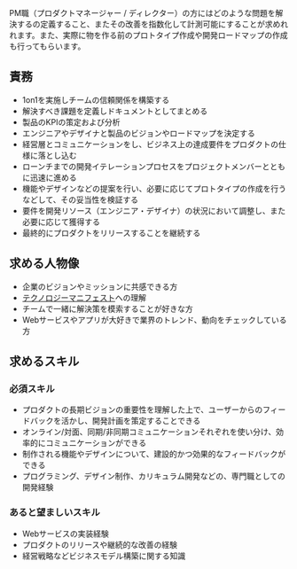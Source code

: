 PM職（プロダクトマネージャー / ディレクター）の方にはどのような問題を解決するの定義すること、またその改善を指数化して計測可能にすることが求めれれます。また、実際に物を作る前のプロトタイプ作成や開発ロードマップの作成も行ってもらいます。

## 責務 
- 1on1を実施しチームの信頼関係を構築する
- 解決すべき課題を定義しドキュメントとしてまとめる 
- 製品のKPIの策定および分析 
- エンジニアやデザイナと製品のビジョンやロードマップを決定する 
- 経営層とコミュニケーションをし、ビジネス上の達成要件をプロダクトの仕様に落とし込む
- ローンチまでの開発イテレーションプロセスをプロジェクトメンバーとともに迅速に進める 
- 機能やデザインなどの提案を行い、必要に応じてプロトタイプの作成を行うなどして、その妥当性を検証する 
- 要件を開発リソース（エンジニア・デザイナ）の状況において調整し、また必要に応じて獲得する
- 最終的にプロダクトをリリースすることを継続する

## 求める人物像 
- 企業のビジョンやミッションに共感できる方
- [テクノロジーマニフェスト](README.md)への理解
- チームで一緒に解決策を模索することが好きな方 
- Webサービスやアプリが大好きで業界のトレンド、動向をチェックしている方 

## 求めるスキル 
### 必須スキル
- プロダクトの長期ビジョンの重要性を理解した上で、ユーザーからのフィードバックを活かし、開発計画を策定することできる
- オンライン/対面、同期/非同期コミュニケーションそれぞれを使い分け、効率的にコミュニケーションができる
- 制作される機能やデザインについて、建設的かつ効果的なフィードバックができる
- プログラミング、デザイン制作、カリキュラム開発などの、専門職としての開発経験

### あると望ましいスキル 
- Webサービスの実装経験
- プロダクトのリリースや継続的な改善の経験
- 経営戦略などビジネスモデル構築に関する知識
